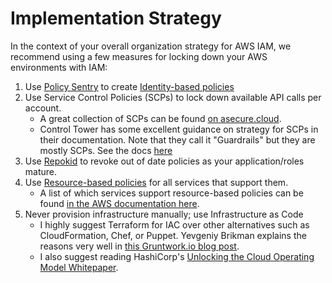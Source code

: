 Implementation Strategy
=======================

In the context of your overall organization strategy for AWS IAM, we
recommend using a few measures for locking down your AWS environments
with IAM:

1.  Use [Policy Sentry](https://github.com/salesforce/policy_sentry/) to
    create [Identity-based
    policies](https://docs.aws.amazon.com/IAM/latest/UserGuide/access_policies_identity-vs-resource.html)
2.  Use Service Control Policies (SCPs) to lock down available API calls
    per account.
    -   A great collection of SCPs can be found [on
        asecure.cloud](https://asecure.cloud/l/scp/).
    -   Control Tower has some excellent guidance on strategy for SCPs
        in their documentation. Note that they call it "Guardrails"
        but they are mostly SCPs. See the docs
        [here](https://docs.aws.amazon.com/controltower/latest/userguide/guardrails-reference.html)
3.  Use
    [Repokid](https://medium.com/netflix-techblog/introducing-aardvark-and-repokid-53b081bf3a7e)
    to revoke out of date policies as your application/roles mature.
4.  Use [Resource-based
    policies](https://docs.aws.amazon.com/IAM/latest/UserGuide/access_policies_identity-vs-resource.html)
    for all services that support them.
    -   A list of which services support resource-based policies can be
        found [in the AWS documentation
        here](https://docs.aws.amazon.com/IAM/latest/UserGuide/reference_aws-services-that-work-with-iam.html).
5.  Never provision infrastructure manually; use Infrastructure as Code
    -   I highly suggest Terraform for IAC over other alternatives such
        as CloudFormation, Chef, or Puppet. Yevgeniy Brikman explains
        the reasons very well in [this Gruntwork.io blog
        post](https://blog.gruntwork.io/why-we-use-terraform-and-not-chef-puppet-ansible-saltstack-or-cloudformation-7989dad2865c).
    -   I also suggest reading HashiCorp's [Unlocking the Cloud
        Operating Model
        Whitepaper](https://www.hashicorp.com/cloud-operating-model).
